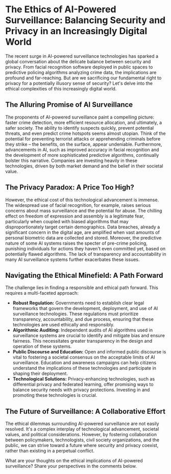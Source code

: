 # The Ethics of AI-Powered Surveillance: Balancing Security and Privacy in an Increasingly Digital World

The recent surge in AI-powered surveillance technologies has sparked a global conversation about the delicate balance between security and privacy.  From facial recognition software deployed in public spaces to predictive policing algorithms analyzing crime data, the implications are profound and far-reaching.  But are we sacrificing our fundamental right to privacy for a potentially illusory sense of security?  Let's delve into the ethical complexities of this increasingly digital world.


## The Alluring Promise of AI Surveillance

The proponents of AI-powered surveillance paint a compelling picture:  faster crime detection, more efficient resource allocation, and ultimately, a safer society.  The ability to identify suspects quickly, prevent potential threats, and even predict crime hotspots seems almost utopian.  Think of the potential for preventing terrorist attacks or apprehending criminals before they strike – the benefits, on the surface, appear undeniable.  Furthermore, advancements in AI, such as improved accuracy in facial recognition and the development of more sophisticated predictive algorithms, continually bolster this narrative.  Companies are investing heavily in these technologies, driven by both market demand and the belief in their societal value.


## The Privacy Paradox:  A Price Too High?

However, the ethical cost of this technological advancement is immense.  The widespread use of facial recognition, for example, raises serious concerns about mass surveillance and the potential for abuse.  The chilling effect on freedom of expression and assembly is a legitimate fear, particularly when coupled with biased algorithms that may disproportionately target certain demographics.  Data breaches, already a significant concern in the digital age, are amplified when vast amounts of personal biometric data are collected and stored.  Moreover, the predictive nature of some AI systems raises the specter of pre-crime policing, punishing individuals for actions they haven't even committed yet, based on potentially flawed algorithms.  The lack of transparency and accountability in many AI surveillance systems further exacerbates these issues.


## Navigating the Ethical Minefield:  A Path Forward

The challenge lies in finding a responsible and ethical path forward.  This requires a multi-faceted approach:

* **Robust Regulation:**  Governments need to establish clear legal frameworks that govern the development, deployment, and use of AI surveillance technologies.  These regulations must prioritize transparency, accountability, and due process, ensuring that these technologies are used ethically and responsibly.
* **Algorithmic Auditing:**  Independent audits of AI algorithms used in surveillance systems are crucial to identify and mitigate bias and ensure fairness.  This necessitates greater transparency in the design and operation of these systems.
* **Public Discourse and Education:**  Open and informed public discourse is vital to fostering a societal consensus on the acceptable limits of AI surveillance.  Education and awareness campaigns can help citizens understand the implications of these technologies and participate in shaping their deployment.
* **Technological Solutions:**  Privacy-enhancing technologies, such as differential privacy and federated learning, offer promising ways to balance security needs with privacy protections.  Investing in and promoting these technologies is crucial.


##  The Future of Surveillance:  A Collaborative Effort

The ethical dilemmas surrounding AI-powered surveillance are not easily resolved.  It's a complex interplay of technological advancement, societal values, and political considerations.  However, by fostering collaboration between policymakers, technologists, civil society organizations, and the public, we can strive toward a future where security and privacy coexist, rather than existing in a perpetual conflict.

What are your thoughts on the ethical implications of AI-powered surveillance?  Share your perspectives in the comments below.
